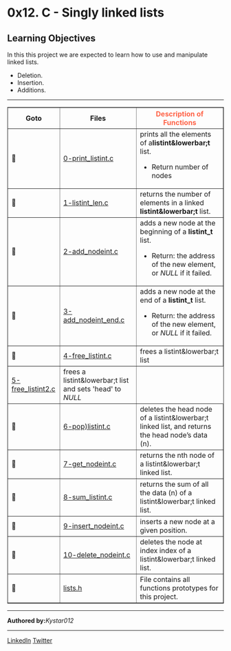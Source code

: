 <html>
<body>
<h1>
0x12. C - Singly linked lists
</h1>
<p>
<h2>Learning Objectives</h2>
<p>In this this project we are expected to learn how to use and manipulate linked lists.</p>
<ul>
<li>Deletion.</li>
<li>Insertion.</li>
<li>Additions.</li>
</ul>
</p>
 <hr>
<p>
<table border="1">
<tr><th>Goto</th><th style="color:solid violet;"><b>Files</b ></th><th style="color:tomato;"><b>Description of Functions</b></th></tr>
<tr><td>&#128204;</td><td><a href="">0-print_listint.c</a></td><td>prints all the elements of a<b>listint&lowerbar;t</b> list.<ul><li>Return number of nodes</td></tr>
<tr><td>&#128204;</td><td><a href="https://github.com/Kystar012/alx-low_level_programming/blob/master/0x13-more_singly_linked_lists/1-listint_len.c">1-listint_len.c</a></td><td>returns the number of elements in a linked <b>listint&lowerbar;t</b> list.</li></ul></td></tr>
<tr><td>&#128204;</td><td><a href="https://github.com/Kystar012/alx-low_level_programming/blob/master/0x13-more_singly_linked_lists/2-add_nodeint.c">2-add_nodeint.c</a></td><td>adds a new node at the beginning of a <b>listint_t</b> list.<ul><li>Return: the address of the new element, or<i> NULL</i> if it failed.</li></ul></td></tr>
<tr><td>&#128204;</td><td><a href="https://github.com/Kystar012/alx-low_level_programming/blob/master/0x13-more_singly_linked_lists/3-add_nodeint_end.c">3-add_nodeint_end.c</a></td><td>adds a new node at the end of a <b>listint_t</b> list.<ul><li>Return: the address of the new element, or<i> NULL</i> if it failed.</td></tr>
<tr><td>&#128204;</td><td><a href="https://github.com/Kystar012/alx-low_level_programming/blob/master/0x13-more_singly_linked_lists/4-free_listint.c">4-free_listint.c</a></td><td>frees a listint&lowerbar;t list</td></tr>
<tr><td><a href="https://github.com/Kystar012/alx-low_level_programming/blob/master/0x13-more_singly_linked_lists/5-free_listint2.c">5-free_listint2.c</a></td><td>frees a listint&lowerbar;t list and sets &apos;head&apos; to <i>NULL</i></td></tr>
<tr><td>&#128204;</td><td><a href="https://github.com/Kystar012/alx-low_level_programming/blob/master/0x13-more_singly_linked_lists/6-pop_listint.c">6-pop)listint.c</a></td><td>deletes the head node of a listint&lowerbar;t linked list, and returns the head node’s data (n).</td></tr>
<tr><td>&#128204;</td><td><a href="https://github.com/Kystar012/alx-low_level_programming/blob/master/0x13-more_singly_linked_lists/7-get_nodeint.c">7-get_nodeint.c</a></td><td>returns the nth node of a listint&lowerbar;t linked list.</td></tr>
<tr><td>&#128204;</td><td><a href="https://github.com/Kystar012/alx-low_level_programming/blob/master/0x13-more_singly_linked_lists/8-sum_listint.c">8-sum_listint.c</a></td><td>returns the sum of all the data (n) of a listint&lowerbar;t linked list.</td></tr>
<tr><td>&#128204;</td><td><a href="https://github.com/Kystar012/alx-low_level_programming/blob/master/0x13-more_singly_linked_lists/9-insert_nodeint.c">9-insert_nodeint.c</a></td><td>inserts a new node at a given position.</td></tr>
<tr><td>&#128204;</td><td><a href="https://github.com/Kystar012/alx-low_level_programming/blob/master/0x13-more_singly_linked_lists/10-delete_nodeint.c">10-delete_nodeint.c</a></td><td>deletes the node at index index of a listint&lowerbar;t linked list.</td></tr>
<tr><td>&#128204;</td><td><a href="https://github.com/Kystar012/alx-low_level_programming/blob/master/0x13-more_singly_linked_lists/lists.h">lists.h</a></td><td>File contains all functions prototypes for this project.</td></tr>
</table>
</p>
<hr>
<footer>
<p><b>Authored by:</b><em>Kystar012</em></p>
<hr>
<p><a href="https://www.linkedin.com/in/festus-mwirigi" target="_blank">Linkedln</a>  <a href="https://twitter.com/Fmwigat?t=OoDu4KcGoTX5TxKCHoLZkA&s=09" target="_blank">Twitter</a></p>
</footer>
</body>
</html>


